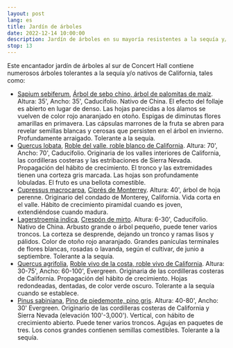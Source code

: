 ```yaml
---
layout: post
lang: es
title: Jardín de árboles
date: 2022-12-14 10:00:00
description: Jardín de árboles en su mayoría resistentes a la sequía y/o nativos de California.
stop: 13
---
```

Este encantador jardín de árboles al sur de Concert Hall contiene numerosos árboles tolerantes a la sequía y/o nativos de California, tales como:
* [Sapium sebiferum](https://en.wikipedia.org/wiki/Triadica_sebifera), [Árbol de sebo chino, árbol de palomitas de maíz](https://www.csustan.edu/campus-tree-story-map/chinese-tallow-triadica-sebifera). Altura: 35', Ancho: 35', Caducifolio. Nativo de China. El efecto del follaje es abierto en lugar de denso. Las hojas parecidas a los álamos se vuelven de color rojo anaranjado en otoño. Espigas de diminutas flores amarillas en primavera. Las cápsulas marrones de la fruta se abren para revelar semillas blancas y cerosas que persisten en el árbol en invierno. Profundamente arraigado. Tolerante a la sequía.
* [Quercus lobata](https://en.wikipedia.org/wiki/Quercus_lobata), [Roble del valle, roble blanco de California](https://www.csustan.edu/campus-tree-story-map/valley-oak-quercus-lobate). Altura: 70', Ancho: 70', Caducifolio. Originaria de los valles interiores de California, las cordilleras costeras y las estribaciones de Sierra Nevada. Propagación del hábito de crecimiento. El tronco y las extremidades tienen una corteza gris marcada. Las hojas son profundamente lobuladas. El fruto es una bellota comestible.
* [Cupressus macrocarpa](https://en.wikipedia.org/wiki/Cupressus_macrocarpa), [Ciprés de Monterrey](https://plants.ces.ncsu.edu/plants/hesperocyparis-macrocarpa/). Altura: 40', árbol de hoja perenne. Originario del condado de Monterey, California. Vida corta en el valle. Hábito de crecimiento piramidal cuando es joven, extendiéndose cuando madura.
* [Lagerstroemia indica](https://en.wikipedia.org/wiki/Lagerstroemia_indica), [Crespón de mirto](https://www.csustan.edu/campus-tree-story-map/crape-myrtle-lagerstroemia-indica). Altura: 6-30', Caducifolio. Nativo de China. Arbusto grande o árbol pequeño, puede tener varios troncos. La corteza se desprende, dejando un tronco y ramas lisos y pálidos. Color de otoño rojo anaranjado. Grandes panículas terminales de flores blancas, rosadas o lavanda, según el cultivar, de junio a septiembre. Tolerante a la sequía.
* [Quercus agrifolia](https://en.wikipedia.org/wiki/Quercus_agrifolia), [Roble vivo de la costa, roble vivo de California](https://www.csustan.edu/campus-tree-story-map/coast-live-oak). Altura: 30-75', Ancho: 60-100', Evergreen. Originaria de las cordilleras costeras de California. Propagación del hábito de crecimiento. Hojas redondeadas, dentadas, de color verde oscuro. Tolerante a la sequía cuando se establece.
* [Pinus sabiniana](https://en.wikipedia.org/wiki/Pinus_sabiniana), [Pino de piedemonte, pino gris](https://www.csustan.edu/campus-tree-story-map/gray-pine-pinus-sabiniana). Altura: 40-80', Ancho: 30' Evergreen. Originario de las cordilleras costeras de California y Sierra Nevada (elevación 100'-3,000'). Vertical, con hábito de crecimiento abierto. Puede tener varios troncos. Agujas en paquetes de tres. Los conos grandes contienen semillas comestibles. Tolerante a la sequía.

